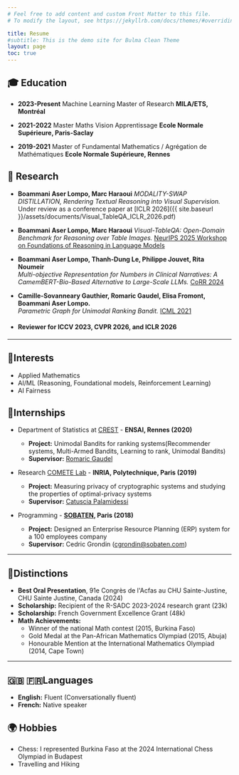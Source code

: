 ```yaml
---
# Feel free to add content and custom Front Matter to this file.
# To modify the layout, see https://jekyllrb.com/docs/themes/#overriding-theme-defaults

title: Resume
#subtitle: This is the demo site for Bulma Clean Theme
layout: page
toc: true
---
```


## 🎓 Education

- **2023-Present** Machine Learning Master of Research
**MILA/ETS, Montréal**

- **2021-2022** Master Maths Vision Apprentissage
**Ecole Normale Supérieure, Paris-Saclay**

- **2019-2021** Master of Fundamental Mathematics / Agrégation de Mathématiques
**Ecole Normale Supérieure, Rennes**


## 📄 Research
- **Boammani Aser Lompo, Marc Haraoui**
  *MODALITY-SWAP DISTILLATION, Rendering Textual Reasoning into Visual Supervision.* Under review as a conference paper at [ICLR 2026]({{ site.baseurl }}/assets/documents/Visual_TableQA_ICLR_2026.pdf)
- **Boammani Aser Lompo, Marc Haraoui**
  *Visual-TableQA: Open-Domain Benchmark for Reasoning over Table Images.* [NeurIPS 2025 Workshop on Foundations of Reasoning in Language Models](https://arxiv.org/pdf/2509.07966)
- **Boammani Aser Lompo, Thanh-Dung Le, Philippe Jouvet, Rita Noumeir**  
  *Multi-objective Representation for Numbers in Clinical Narratives: A CamemBERT-Bio-Based Alternative to Large-Scale LLMs.* [CoRR 2024](https://doi.org/10.48550/arXiv.2405.18448)
- **Camille-Sovanneary Gauthier, Romaric Gaudel, Elisa Fromont, Boammani Aser Lompo.**  
  *Parametric Graph for Unimodal Ranking Bandit.* [ICML 2021](https://hal.archives-ouvertes.fr/hal-03256621/)

- #### Reviewer for ICCV 2023, CVPR 2026, and ICLR 2026
---

## 🎯Interests  
- Applied Mathematics
- AI/ML (Reasoning, Foundational models, Reinforcement Learning)
- AI Fairness

## 💼Internships

- Department of Statistics at [CREST](https://crest.science/) - **ENSAI, Rennes (2020)**  
  - **Project:** Unimodal Bandits for ranking systems(Recommender systems, Multi-Armed Bandits, Learning to rank, Unimodal Bandits)
  - **Supervisor:** [Romaric Gaudel](https://scholar.google.fr/citations?user=wD65M6kAAAAJ&hl=fr&oi=sra)

- Research [COMETE Lab](https://www.inria.fr/fr/comete) - **INRIA, Polytechnique, Paris (2019)**  
  - **Project:** Measuring privacy of cryptographic systems and studying the properties of optimal-privacy systems  
  - **Supervisor:** [Catuscia Palamidessi](https://scholar.google.fr/citations?user=OOgAyqgAAAAJ&hl=fr&oi=sra)

- Programming - **[SOBATEN](https://www.sobaten.com/), Paris (2018)**  
  - **Project:** Designed an Enterprise Resource Planning (ERP) system for a 100 employees company  
  - **Supervisor:** Cedric Grondin (cgrondin@sobaten.com)

---

## 🌟Distinctions  
- **Best Oral Presentation**, 91e Congrès de l'Acfas au CHU Sainte-Justine, CHU Sainte Justine, Canada (2024)
- **Scholarship:** Recipient of the R-SADC 2023-2024 research grant (23k)
- **Scholarship:** French Government Excellence Grant (48k)
- **Math Achievements:**
  - Winner of the national Math contest (2015, Burkina Faso)  
  - Gold Medal at the Pan-African Mathematics Olympiad (2015, Abuja)  
  - Honourable Mention at the International Mathematics Olympiad (2014, Cape Town)  

---

## 🇬🇧 🇫🇷Languages  

- **English:** Fluent (Conversationally fluent)  
- **French:** Native speaker  

## 🌍 Hobbies
- Chess: I represented Burkina Faso at the 2024 International Chess Olympiad in Budapest
- Travelling and Hiking
